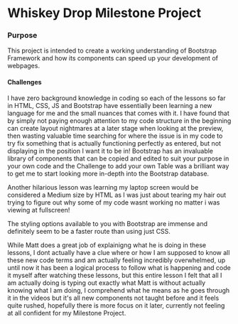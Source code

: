 # Whiskey Drop Milestone Project

### Purpose
This project is intended to create a working understanding of Bootstrap Framework and how its components can speed up your development of webpages.

#### Challenges

I have zero background knowledge in coding so each of the lessons so far in HTML, CSS, JS and Bootstrap have essentially been learning a new language for me and the small nuances that comes with it.
I have found that by simply not paying enough attention to my code structure in the beginning can create layout nightmares at a later stage when looking at the preview, then wasting valuable time searching for where the issue is in my code to try fix something that is actually functioning perfectly as entered, but not displaying in the position I want it to be in!
Bootstrap has an invaluable library of components that can be copied and edited to suit your purpose in your own code and the Challenge to add your own Table was a brilliant way to get me to start looking more in-depth into the Bootstrap database.

Another hilarious lesson was learning my laptop screen would be considered a Medium size by HTML as I was just about tearing my hair out trying to figure out why some of my code wasnt working no matter i was viewing at fullscreen!

The styling options available to you with Bootstrap are immense and definitely seem to be a faster route than using just CSS.

While Matt does a great job of explainigng what he is doing in these lessons, I dont actually have a clue where or how I am supposed to know all these new code terms and am actually feeling incredibly overwhelmed, up until now it has been a logical process to follow what is happening and code it myself after watching these lessons, but this entire lesson I felt that all I am actually doing is typing out exactly what Matt is without actually knowing what I am doing, I comprehend what he means as he goes through it in the videos but it's all new components not taught before and it feels quite rushed, hopefully there is more focus on it later, currently not feeling at all confident for my Milestone Project.